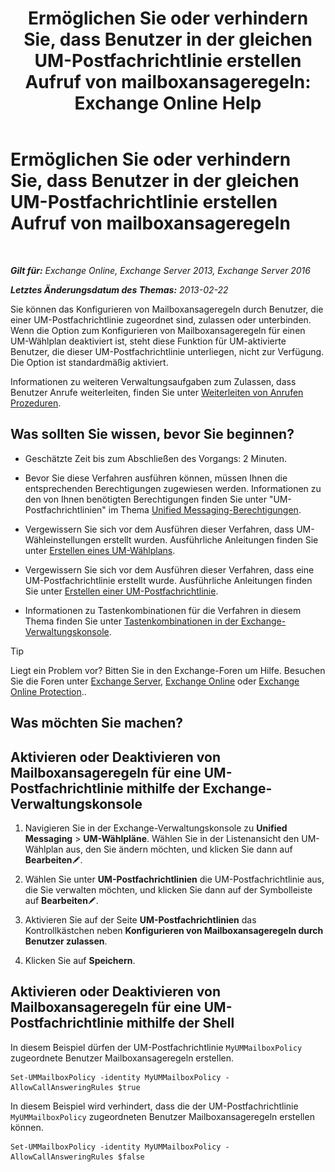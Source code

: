 ﻿---
title: 'Ermöglichen Sie oder verhindern Sie, dass Benutzer in der gleichen UM-Postfachrichtlinie erstellen Aufruf von mailboxansageregeln: Exchange Online Help'
TOCTitle: Ermöglichen Sie oder verhindern Sie, dass Benutzer in der gleichen UM-Postfachrichtlinie erstellen Aufruf von mailboxansageregeln
ms:assetid: e44acaa6-d5a8-41e8-94aa-100be0bd6391
ms:mtpsurl: https://technet.microsoft.com/de-de/library/Dd351209(v=EXCHG.150)
ms:contentKeyID: 50554934
ms.date: 05/23/2018
mtps_version: v=EXCHG.150
ms.translationtype: MT
---

# Ermöglichen Sie oder verhindern Sie, dass Benutzer in der gleichen UM-Postfachrichtlinie erstellen Aufruf von mailboxansageregeln

 

_**Gilt für:** Exchange Online, Exchange Server 2013, Exchange Server 2016_

_**Letztes Änderungsdatum des Themas:** 2013-02-22_

Sie können das Konfigurieren von Mailboxansageregeln durch Benutzer, die einer UM-Postfachrichtlinie zugeordnet sind, zulassen oder unterbinden. Wenn die Option zum Konfigurieren von Mailboxansageregeln für einen UM-Wählplan deaktiviert ist, steht diese Funktion für UM-aktivierte Benutzer, die dieser UM-Postfachrichtlinie unterliegen, nicht zur Verfügung. Die Option ist standardmäßig aktiviert.

Informationen zu weiteren Verwaltungsaufgaben zum Zulassen, dass Benutzer Anrufe weiterleiten, finden Sie unter [Weiterleiten von Anrufen Prozeduren](forwarding-calls-procedures-exchange-2013-help.md).

## Was sollten Sie wissen, bevor Sie beginnen?

  - Geschätzte Zeit bis zum Abschließen des Vorgangs: 2 Minuten.

  - Bevor Sie diese Verfahren ausführen können, müssen Ihnen die entsprechenden Berechtigungen zugewiesen werden. Informationen zu den von Ihnen benötigten Berechtigungen finden Sie unter "UM-Postfachrichtlinien" im Thema [Unified Messaging-Berechtigungen](unified-messaging-permissions-exchange-2013-help.md).

  - Vergewissern Sie sich vor dem Ausführen dieser Verfahren, dass UM-Wähleinstellungen erstellt wurden. Ausführliche Anleitungen finden Sie unter [Erstellen eines UM-Wählplans](create-a-um-dial-plan-exchange-2013-help.md).

  - Vergewissern Sie sich vor dem Ausführen dieser Verfahren, dass eine UM-Postfachrichtlinie erstellt wurde. Ausführliche Anleitungen finden Sie unter [Erstellen einer UM-Postfachrichtlinie](create-a-um-mailbox-policy-exchange-2013-help.md).

  - Informationen zu Tastenkombinationen für die Verfahren in diesem Thema finden Sie unter [Tastenkombinationen in der Exchange-Verwaltungskonsole](keyboard-shortcuts-in-the-exchange-admin-center-exchange-online-protection-help.md).


> [!TIP]
> Liegt ein Problem vor? Bitten Sie in den Exchange-Foren um Hilfe. Besuchen Sie die Foren unter <A href="https://go.microsoft.com/fwlink/p/?linkid=60612">Exchange Server</A>, <A href="https://go.microsoft.com/fwlink/p/?linkid=267542">Exchange Online</A> oder <A href="https://go.microsoft.com/fwlink/p/?linkid=285351">Exchange Online Protection</A>..



## Was möchten Sie machen?

## Aktivieren oder Deaktivieren von Mailboxansageregeln für eine UM-Postfachrichtlinie mithilfe der Exchange-Verwaltungskonsole

1.  Navigieren Sie in der Exchange-Verwaltungskonsole zu **Unified Messaging** \> **UM-Wählpläne**. Wählen Sie in der Listenansicht den UM-Wählplan aus, den Sie ändern möchten, und klicken Sie dann auf **Bearbeiten**![Bearbeitungssymbol](images/Bb124582.6f53ccb2-1f13-4c02-bea0-30690e6ea71d(EXCHG.150).gif "Bearbeitungssymbol").

2.  Wählen Sie unter **UM-Postfachrichtlinien** die UM-Postfachrichtlinie aus, die Sie verwalten möchten, und klicken Sie dann auf der Symbolleiste auf **Bearbeiten**![Bearbeitungssymbol](images/Bb124582.6f53ccb2-1f13-4c02-bea0-30690e6ea71d(EXCHG.150).gif "Bearbeitungssymbol").

3.  Aktivieren Sie auf der Seite **UM-Postfachrichtlinien** das Kontrollkästchen neben **Konfigurieren von Mailboxansageregeln durch Benutzer zulassen**.

4.  Klicken Sie auf **Speichern**.

## Aktivieren oder Deaktivieren von Mailboxansageregeln für eine UM-Postfachrichtlinie mithilfe der Shell

In diesem Beispiel dürfen der UM-Postfachrichtlinie `MyUMMailboxPolicy` zugeordnete Benutzer Mailboxansageregeln erstellen.

    Set-UMMailboxPolicy -identity MyUMMailboxPolicy -AllowCallAnsweringRules $true

In diesem Beispiel wird verhindert, dass die der UM-Postfachrichtlinie `MyUMMailboxPolicy` zugeordneten Benutzer Mailboxansageregeln erstellen können.

    Set-UMMailboxPolicy -identity MyUMMailboxPolicy -AllowCallAnsweringRules $false

